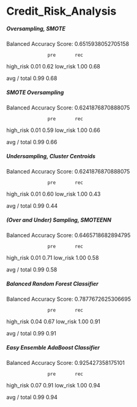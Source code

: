 # Credit_Risk_Analysis

##### Oversampling, SMOTE

Balanced Accuracy Score: 0.6515938052705158

                   pre       rec

  high_risk       0.01      0.62
   low_risk       1.00      0.68

avg / total       0.99      0.68

##### SMOTE Oversampling

Balanced Accuracy Score: 0.6241876870888075

                   pre       rec

  high_risk       0.01      0.59
   low_risk       1.00      0.66

avg / total       0.99      0.66

##### Undersampling, Cluster Centroids

Balanced Accuracy Score: 0.6241876870888075

                   pre       rec

  high_risk       0.01      0.60
   low_risk       1.00      0.43

avg / total       0.99      0.44

##### (Over and Under) Sampling, SMOTEENN

Balanced Accuracy Score: 0.6465718682894795

                   pre       rec

  high_risk       0.01      0.71
   low_risk       1.00      0.58

avg / total       0.99      0.58

##### Balanced Random Forest Classifier

Balanced Accuracy Score: 0.7877672625306695

                   pre       rec

  high_risk       0.04      0.67
   low_risk       1.00      0.91

avg / total       0.99      0.91

##### Easy Ensemble AdaBoost Classifier

Balanced Accuracy Score: 0.925427358175101

                   pre       rec

  high_risk       0.07      0.91
   low_risk       1.00      0.94

avg / total       0.99      0.94
